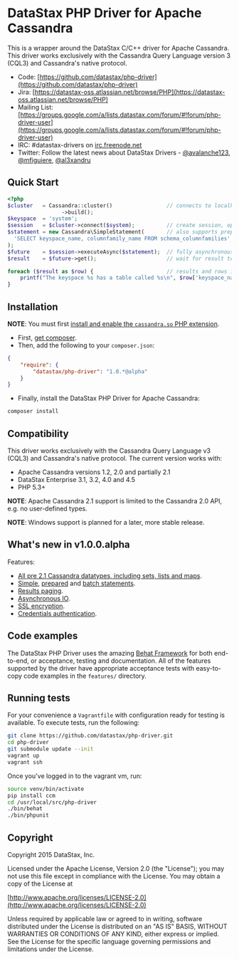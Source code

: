 # DataStax PHP Driver for Apache Cassandra

This is a wrapper around the DataStax C/C++ driver for Apache Cassandra. This
driver works exclusively with the Cassandra Query Language version 3 (CQL3) and
Cassandra's native protocol.

* Code: [https://github.com/datastax/php-driver](https://github.com/datastax/php-driver)
* Jira: [https://datastax-oss.atlassian.net/browse/PHP](https://datastax-oss.atlassian.net/browse/PHP)
* Mailing List: [https://groups.google.com/a/lists.datastax.com/forum/#!forum/php-driver-user](https://groups.google.com/a/lists.datastax.com/forum/#!forum/php-driver-user)
* IRC: #datastax-drivers on [irc.freenode.net](http://freenode.net>)
* Twitter: Follow the latest news about DataStax Drivers - [@avalanche123](http://twitter.com/avalanche123), [@mfiguiere](http://twitter.com/mfiguiere), [@al3xandru](https://twitter.com/al3xandru)

## Quick Start

```php
<?php
$cluster   = Cassandra::cluster()                 // connects to localhost by default
                 ->build();
$keyspace  = 'system';
$session   = $cluster->connect($system);          // create session, optionally scoped to a keyspace
$statement = new Cassandra\SimpleStatement(       // also supports prepared and batch statements
  'SELECT keyspace_name, columnfamily_name FROM schema_columnfamilies'
);
$future    = $session->executeAsync($statement);  // fully asynchronous and easy parallel execution
$result    = $future->get();                      // wait for result to become available, optionally set a timeout

foreach ($result as $row) {                       // results and rows implement Iterator, Countable and ArrayAccess
    printf("The keyspace %s has a table called %s\n", $row['keyspace_name'], $row['columnfamily_name']);
}
```

## Installation

**NOTE**: You must first [install and enable the `cassandra.so` PHP extension](ext/README.md).

* First, [get composer](https://getcomposer.org/).
* Then, add the following to your `composer.json`:

```json
{
    "require": {
        "datastax/php-driver": "1.0.*@alpha"
    }
}
```

* Finally, install the DataStax PHP Driver for Apache Cassandra:

```bash
composer install
```

## Compatibility

This driver works exclusively with the Cassandra Query Language v3 (CQL3) and
Cassandra's native protocol. The current version works with:

* Apache Cassandra versions 1.2, 2.0 and partially 2.1
* DataStax Enterprise 3.1, 3.2, 4.0 and 4.5
* PHP 5.3+

__NOTE__: Apache Cassandra 2.1 support is limited to the Cassandra 2.0 API, e.g. no user-defined types.

__NOTE__: Windows support is planned for a later, more stable release.

## What's new in v1.0.0.alpha

Features:

* [All pre 2.1 Cassandra datatypes, including sets, lists and maps](features/datatypes.feature).
* [Simple](features/simple_statements.feature), [prepared](features/prepared_statements.feature) and [batch statements](features/batch_statements.feature).
* [Results paging](feature/result_paging.feature).
* [Asynchronous IO](src/Cassandra/Session.php#L24-L35).
* [SSL encryption](feature/ssl_encryption.feature).
* [Credentials authentication](src/Cassandra/Cluster/Builder.php#L312-L320).

## Code examples

The DataStax PHP Driver uses the amazing [Behat Framework](http://docs.behat.org/)
for both end-to-end, or acceptance, testing and documentation. All of the features
supported by the driver have appropriate acceptance tests with easy-to-copy code
examples in the `features/` directory.

## Running tests

For your convenience a `Vagrantfile` with configuration ready for testing is
available. To execute tests, run the following:

```bash
git clone https://github.com/datastax/php-driver.git
cd php-driver
git submodule update --init
vagrant up
vagrant ssh
```

Once you've logged in to the vagrant vm, run:

```bash
source venv/bin/activate
pip install ccm
cd /usr/local/src/php-driver
./bin/behat
./bin/phpunit
```
## Copyright

Copyright 2015 DataStax, Inc.

Licensed under the Apache License, Version 2.0 (the "License"); you may not use this file except in compliance with the License. You may obtain a copy of the License at

[http://www.apache.org/licenses/LICENSE-2.0](http://www.apache.org/licenses/LICENSE-2.0)

Unless required by applicable law or agreed to in writing, software distributed under the License is distributed on an "AS IS" BASIS, WITHOUT WARRANTIES OR CONDITIONS OF ANY KIND, either express or implied. See the License for the specific language governing permissions and limitations under the License.
